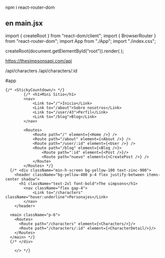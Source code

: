 npm i react-router-dom


## en main.jsx 
import { createRoot } from "react-dom/client";
import { BrowserRouter } from "react-router-dom";
import App from "./App";
import "./index.css";

createRoot(document.getElementById("root")).render(
  <BrowserRouter>
    <App />
  </BrowserRouter>
);


https://thesimpsonsapi.com/api


/api/characters
/api/characters/:id

#app

	{/* <StickyCountdown/> */}
			{/* <h1>Mini Sitio</h1>
			<nav>
				<Link to="/">Inicio</Link>
				<Link to="/about">Sobre nosotros</Link>
				<Link to="/user/43">Perfil</Link>
				<Link to="/blog">Blog</Link>
			</nav>

			<Routes>
				<Route path="/" element={<Home />} />
				<Route path="/about" element={<About />} />
				<Route path="/user/:id" element={<User />} />
				<Route path="/blog" element={<Blog />}>
					<Route path=":id" element={<Post />}/>
					<Route path="nuevo" element={<CreatePost />} />
				</Route>
			</Routes> */}
      {/* <div className="min-h-screen bg-yellow-100 text-zinc-900">
        <header className="bg-yellow-400 p-4 flex justify-between items-center shadow">
          <h1 className="text-2xl font-bold">The simpsons</h1>
            <nav className="flex gap-4">
                <Link to="/characters" className="hover:underline">Personajes</Link>
            </nav>
        </header>

      <main className="p-6">
        <Routes>
          <Route path="/characters" element={<Characters/>}/>
          <Route path="/characters/:id" element={<CharacterDetail/>}/>
        </Routes>
      </main> */}
      {/* </div>

		</> */}